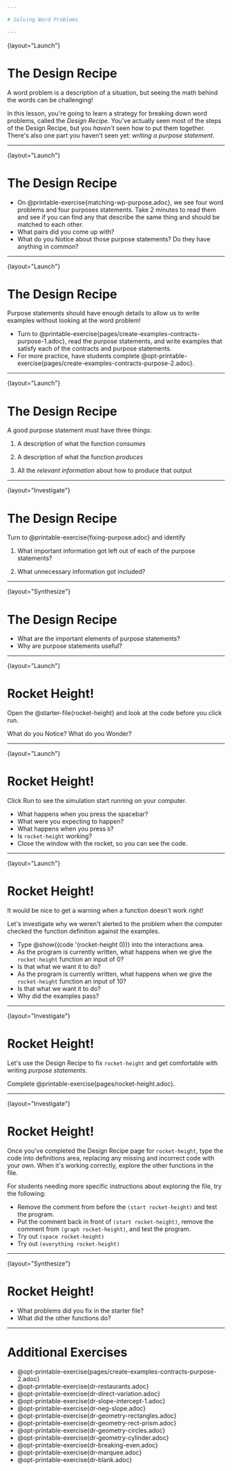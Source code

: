 ```yaml
---

# Solving Word Problems

---
```

{layout="Launch"}
# The Design Recipe 

A word problem is a description of a situation, but seeing the math behind the words can be challenging!

In this lesson, you're going to learn a strategy for breaking down word problems, called the *Design Recipe*. You've actually seen most of the steps of the Design Recipe, but you _haven't_ seen how to put them together. There's also one part you haven't seen yet: _writing a purpose statement_.

---
{layout="Launch"}
# The Design Recipe 

* On @printable-exercise{matching-wp-purpose.adoc}, we see four word problems and four purposes statements. Take 2 minutes to read them and see if you can find any that describe the same thing and should be matched to each other.
* What pairs did you come up with?
* What do you Notice about those purpose statements? Do they have anything in common?

---
{layout="Launch"}
# The Design Recipe 

Purpose statements should have enough details to allow us to write examples without looking at the word problem!

* Turn to @printable-exercise{pages/create-examples-contracts-purpose-1.adoc}, read the purpose statements, and write examples that satisfy each of the contracts and purpose statements.
* For more practice, have students complete @opt-printable-exercise{pages/create-examples-contracts-purpose-2.adoc}.

---
{layout="Launch"}
# The Design Recipe 

A good purpose statement must have three things:

1. A description of what the function _consumes_

1. A description of what the function _produces_

1. All the _relevant information_ about how to produce that output

---
{layout="Investigate"}
# The Design Recipe 

Turn to @printable-exercise{fixing-purpose.adoc} and identify 

1. What important information got left out of each of the purpose statements?

1. What unnecessary information got included?

---
{layout="Synthesize"}
# The Design Recipe 

* What are the important elements of purpose statements?
* Why are purpose statements useful?

---
{layout="Launch"}
# Rocket Height! 

Open the @starter-file{rocket-height} and look at the code before you click run.

What do you Notice? What do you Wonder?

---
{layout="Launch"}
# Rocket Height! 

Click Run to see the simulation start running on your computer.

* What happens when you press the spacebar? 
* What were you expecting to happen? 
* What happens when you press `b`? 
* Is `rocket-height` working? 
* Close the window with the rocket, so you can see the code.

---
{layout="Launch"}
# Rocket Height! 

It would be nice to get a warning when a function doesn't work right!

Let's investigate why we weren't alerted to the problem when the computer checked the function definition against the examples.

* Type @show{(code '(rocket-height 0))} into the interactions area.
* As the program is currently written, what happens when we give the `rocket-height` function an input of 0? 
* Is that what we want it to do? 
* As the program is currently written, what happens when we give the `rocket-height` function an input of 10? 
* Is that what we want it to do?
* Why did the examples pass? 

<!--
We should always test a function definition against at least 2 examples!
-->

---
{layout="Investigate"}
# Rocket Height! 

Let's use the Design Recipe to fix `rocket-height` and get comfortable with writing *purpose statements*.

Complete @printable-exercise{pages/rocket-height.adoc}.

<!--
As students work, circle the room and make sure that their @vocab{purpose statements} are strong enough that they could write examples without looking at the original word problem. Encourage students to circle what's changing in their examples and label with descriptive variables.
-->

---
{layout="Investigate"}
# Rocket Height! 

Once you've completed the Design Recipe page for `rocket-height`, type the code into definitions area, replacing any missing and incorrect code with your own. When it's working correctly, explore the other functions in the file.

For students needing more specific instructions about exploring the file, try the following:
- Remove the comment from before the `(start rocket-height)` and test the program.
- Put the comment back in front of `(start rocket-height)`, remove the comment from `(graph rocket-height)`, and test the program.
- Try out `(space rocket-height)`
- Try out `(everything rocket-height)`

---
{layout="Synthesize"}
# Rocket Height! 

- What problems did you fix in the starter file?
- What did the other functions do?

<!--
For teachers who cover quadratic and exponential functions or have students who need more of a challenge, here are some fun prompts:

- *Changing slope:* Can you make the rocket fly faster? Slower?
- *Changing sign:* Can you make the rocket sink down instead of fly up?
- *Motivating Quadratic Functions:* Can you make the rocket _accelerate over time_, so that it moves faster the longer it flies?
- *Practicing the Quadratic Formula:* Can you make the rocket blast off _and then land again_?
- *More practice:* Can you make the rocket blast off, _reach a maximum height of exactly 1000 meters_, and then land?
- *More practice:* Can you make the rocket blast off, reach a maximum height of exactly 1000 meters, and then land after exactly 100 seconds?
- *Motivating Exponential Functions:* Can you make the rocket fly to the edge of the the universe?
-->

---
# Additional Exercises

- @opt-printable-exercise{pages/create-examples-contracts-purpose-2.adoc}
- @opt-printable-exercise{dr-restaurants.adoc}
- @opt-printable-exercise{dr-direct-variation.adoc}
- @opt-printable-exercise{dr-slope-intercept-1.adoc}
- @opt-printable-exercise{dr-neg-slope.adoc}
- @opt-printable-exercise{dr-geometry-rectangles.adoc}
- @opt-printable-exercise{dr-geometry-rect-prism.adoc}
- @opt-printable-exercise{dr-geometry-circles.adoc}
- @opt-printable-exercise{dr-geometry-cylinder.adoc}
- @opt-printable-exercise{dr-breaking-even.adoc}
- @opt-printable-exercise{dr-marquee.adoc}
- @opt-printable-exercise{dr-blank.adoc}
